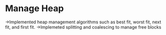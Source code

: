 # Manage Heap
->Implemented heap management algorithms such as best fit, worst fit, next fit, and first fit. 
->Implemeted splitting and coalescing to manage free blocks


